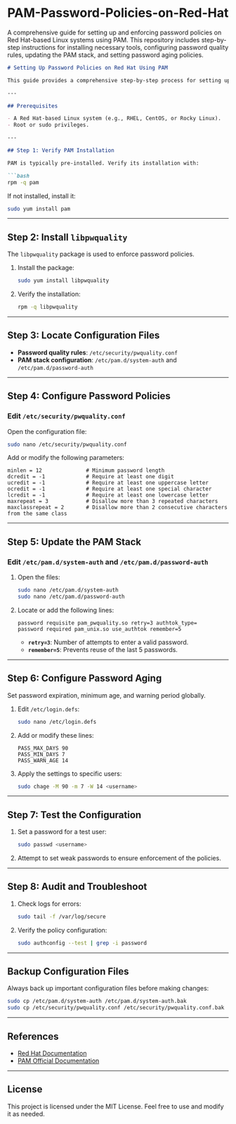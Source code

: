 # PAM-Password-Policies-on-Red-Hat
A comprehensive guide for setting up and enforcing password policies on Red Hat-based Linux systems using PAM. This repository includes step-by-step instructions for installing necessary tools, configuring password quality rules, updating the PAM stack, and setting password aging policies. 

```markdown
# Setting Up Password Policies on Red Hat Using PAM

This guide provides a comprehensive step-by-step process for setting up and enforcing password policies on a Red Hat-based Linux system using PAM.

---

## Prerequisites

- A Red Hat-based Linux system (e.g., RHEL, CentOS, or Rocky Linux).
- Root or sudo privileges.

---

## Step 1: Verify PAM Installation

PAM is typically pre-installed. Verify its installation with:

```bash
rpm -q pam
```

If not installed, install it:

```bash
sudo yum install pam
```

---

## Step 2: Install `libpwquality`

The `libpwquality` package is used to enforce password policies.

1. Install the package:
   ```bash
   sudo yum install libpwquality
   ```

2. Verify the installation:
   ```bash
   rpm -q libpwquality
   ```

---

## Step 3: Locate Configuration Files

- **Password quality rules**: `/etc/security/pwquality.conf`
- **PAM stack configuration**: `/etc/pam.d/system-auth` and `/etc/pam.d/password-auth`

---

## Step 4: Configure Password Policies

### Edit `/etc/security/pwquality.conf`

Open the configuration file:

```bash
sudo nano /etc/security/pwquality.conf
```

Add or modify the following parameters:

```plaintext
minlen = 12              # Minimum password length
dcredit = -1             # Require at least one digit
ucredit = -1             # Require at least one uppercase letter
ocredit = -1             # Require at least one special character
lcredit = -1             # Require at least one lowercase letter
maxrepeat = 3            # Disallow more than 3 repeated characters
maxclassrepeat = 2       # Disallow more than 2 consecutive characters from the same class
```

---

## Step 5: Update the PAM Stack

### Edit `/etc/pam.d/system-auth` and `/etc/pam.d/password-auth`

1. Open the files:
   ```bash
   sudo nano /etc/pam.d/system-auth
   sudo nano /etc/pam.d/password-auth
   ```

2. Locate or add the following lines:

   ```plaintext
   password requisite pam_pwquality.so retry=3 authtok_type=
   password required pam_unix.so use_authtok remember=5
   ```

   - **`retry=3`**: Number of attempts to enter a valid password.
   - **`remember=5`**: Prevents reuse of the last 5 passwords.

---

## Step 6: Configure Password Aging

Set password expiration, minimum age, and warning period globally.

1. Edit `/etc/login.defs`:
   ```bash
   sudo nano /etc/login.defs
   ```

2. Add or modify these lines:

   ```plaintext
   PASS_MAX_DAYS 90
   PASS_MIN_DAYS 7
   PASS_WARN_AGE 14
   ```

3. Apply the settings to specific users:

   ```bash
   sudo chage -M 90 -m 7 -W 14 <username>
   ```

---

## Step 7: Test the Configuration

1. Set a password for a test user:
   ```bash
   sudo passwd <username>
   ```

2. Attempt to set weak passwords to ensure enforcement of the policies.

---

## Step 8: Audit and Troubleshoot

1. Check logs for errors:
   ```bash
   sudo tail -f /var/log/secure
   ```

2. Verify the policy configuration:
   ```bash
   sudo authconfig --test | grep -i password
   ```

---

## Backup Configuration Files

Always back up important configuration files before making changes:

```bash
sudo cp /etc/pam.d/system-auth /etc/pam.d/system-auth.bak
sudo cp /etc/security/pwquality.conf /etc/security/pwquality.conf.bak
```

---

## References

- [Red Hat Documentation](https://access.redhat.com/documentation)
- [PAM Official Documentation](https://www.linux-pam.org/)

---

## License

This project is licensed under the MIT License. Feel free to use and modify it as needed.
```
